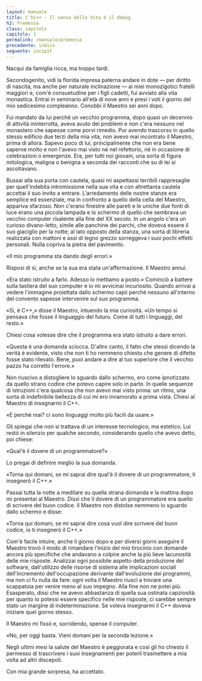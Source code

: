 ```yaml
---
layout: manuale
title: C'hi++ - Il senso della Vita è il debug
h2: Premessa
class: capitolo
capitolo: 1
permalink: /manuale/premessa
precedente: indice
seguente: incipit
---
```


Nacqui da famiglia ricca, ma troppo tardi.

Secondogenito, vidi la florida impresa paterna andare in dote  &mdash; per diritto di nascita, ma anche per naturale inclinazione &mdash; ai miei monozigotici fratelli maggiori e, com'è consuetudine per i figli cadetti, fui avviato alla vita monastica.
Entrai in seminario all'età di nove anni e presi i voti il giorno del mio sedicesimo compleanno.
Conobbi il Maestro sei anni dopo.

Fui mandato da lui perché un vecchio programma, dopo quasi un decennio di attività ininterrotta, aveva avuto dei problemi e non c'era nessuno nel monastero che sapesse come porvi rimedio.
Pur avendo trascorso in quello stesso edificio due terzi della mia vita, non avevo mai incontrato il Maestro, prima di allora.
Sapevo poco di lui, principalmente che non era bene saperne molto e non l'avevo mai visto né nel refettorio, né in occasione di celebrazioni o emergenze.
Era, per tutti noi giovani, una sorta di figura mitologica, maligna o benigna a seconda dei racconti che su di lei si ascoltavano.

Bussai alla sua porta con cautela, quasi mi aspettassi terribili rappresaglie per quell'indebita intromissione nella sua vita e con altrettanta cautela accettai il suo invito a entrare.
L'arredamento delle nostre stanze era semplice ed essenziale, ma in confronto a quello della cella del Maestro, appariva sfarzoso.
Non c'erano finestre alle pareti e le uniche due fonti di luce erano una piccola lampada e lo schermo di quello che sembrava un vecchio computer risalente alla fine del XX secolo.
In un angolo c'era un curioso divano-letto, simile alle panchine dei parchi, che doveva essere il suo giaciglio per la notte; al lato opposto della stanza, una sorta di libreria realizzata con mattoni e assi di legno grezzo sorreggeva i suoi pochi effetti personali.
Nulla copriva la pietra del pavimento.

«Il mio programma sta dando degli errori.»

Risposi di sì, anche se la sua era stata un'affermazione.
Il Maestro annuì.

«Era stato istruito a farlo. Adesso lo mettiamo a posto.»
Cominciò a battere sulla tastiera del suo computer e io mi avvicinai incuriosito.
Quando arrivai a vedere l'immagine proiettata dallo schermo capii perché nessuno all'interno del convento sapesse intervenire sul suo programma.

«Sì, è C++,» disse il Maestro, intuendo la mia curiosità. «Un tempo si pensava che fosse il linguaggio del futuro. Come di tutti i linguaggi, del resto.»

Chiesi cosa volesse dire che il programma era stato istruito a dare errori.

«Questa è una domanda sciocca. D'altro canto, il fatto che stessi dicendo la verità è evidente, visto che non ti ho nemmeno chiesto che genere di difetto fosse stato rilevato. Bene, puoi andare a dire al tuo superiore che il vecchio pazzo ha corretto l'errore.»

Non riuscivo a distogliere lo sguardo dallo schermo, ero come ipnotizzato da quello strano codice che potevo capire solo in parte.
In quelle sequenze di istruzioni c'era qualcosa che non avevo mai visto prima: un ritmo, una sorta di indefinibile bellezza di cui mi ero innamorato a prima vista.
Chiesi al Maestro di insegnarmi il C++.

«E perché mai? ci sono linguaggi molto più facili da usare.»

Gli spiegai che non si trattava di un interesse tecnologico, ma estetico.
Lui restò in silenzio per qualche secondo, considerando quello che avevo detto, poi chiese:

«Qual'è il dovere di un programmatore?»

Lo pregai di definire meglio la sua domanda.

«Torna qui domani, se mi saprai dire qual'è il dovere di un programmatore, ti insegnerò il C++.»

Passai tutta la notte a meditare su quella strana domanda e la mattina dopo mi presentai al Maestro.
Dissi che il dovere di un programmatore era quello di scrivere del buon codice.
Il Maestro non distolse nemmeno lo sguardo dallo schermo e disse:

«Torna qui domani, se mi saprai dire cosa vuol dire scrivere del buon codice, io ti insegnerò il C++.»

Com'è facile intuire, anche il giorno dopo e per diversi giorni aseguire il Maestro trovò il modo di rimandare l'inizio del mio tirocinio con domande ancora più specifiche che andavano a colpire anche la più lieve lacunosità delle mie risposte.
Analizzai ogni possibile aspetto della produzione del software, dall'utilizzo delle risorse di sistema alle implicazioni sociali dell'incremento dell'occupazione derivante dall'evoluzione dei programmi, ma non ci fu nulla da fare: ogni volta il Maestro riuscì a trovare una scappatoia per venire meno al suo impegno.
Alla fine non ne potei più. Esasperato, dissi che ne avevo abbastanza di quella sua ostinata capziosità: per quanto io potessi essere specifico nelle mie risposte, ci sarebbe sempre stato un margine di indeterminazione.
Se voleva insegnarmi il C++ doveva iniziare quel giorno stesso.

Il Maestro mi fissò e, sorridendo, spense il computer.

«No, per oggi basta. Vieni domani per la seconda lezione.»

Negli ultimi mesi la salute del Maestro è peggiorata e così gli ho chiesto il permesso di trascrivere i suoi insegnamenti per poterli trasmettere a mia volta ad altri discepoli.

Con mia grande sorpresa, ha accettato.
